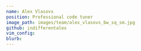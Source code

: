 ```yaml
---
name: Alex Vlasovs
position: Professional code tuner
image_path: images/team/alex_vlasovs_bw_sq_sm.jpg
github: indifferentalex
vim_config:
blurb:
---
```

